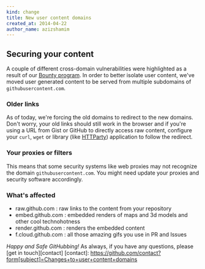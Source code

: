 ```yaml
---
kind: change
title: New user content domains
created_at: 2014-04-22
author_name: azizshamim
---
```


## Securing your content

A couple of different cross-domain vulnerabilities were highlighted as a result of our [Bounty program](https://bounty.github.com). In order to better isolate user content, we've moved user generated content to be served from multiple subdomains of `githubusercontent.com`.

### Older links

As of today, we're forcing the old domains to redirect to the new domains. Don't worry, your old links should still work in the browser and if you're using a URL from Gist or GitHub to directly access raw content, configure your `curl`, `wget` or library (like [HTTParty](https://github.com/jnunemaker/httparty)) application to follow the redirect.

### Your proxies or filters

This means that some security systems like web proxies may not recognize the domain `githubusercontent.com`. You might need update your proxies and security software accordingly.

### What's affected
* raw.github.com : raw links to the content from your repository
* embed.github.com : embedded renders of maps and 3d models and other cool technohotness
* render.github.com : renders the embedded content
* f.cloud.github.com : all those amazing gifs you use in PR and Issues

*Happy and Safe GitHubbing!*
As always, if you have any questions, please [get in touch][contact]
[contact]: https://github.com/contact?form[subject]=Changes+to+user+content+domains
